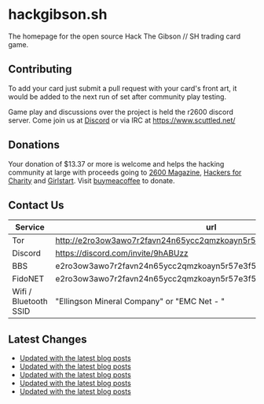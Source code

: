 # hackgibson.sh
The homepage for the open source Hack The Gibson // SH trading card game.


## Contributing

To add your card just submit a pull request with your card's front art, it would be added to the next run of set after community play testing.

Game play and discussions over the project is held the r2600 discord server. Come join us at [Discord](https://discord.com/invite/9hABUzz) or via IRC at https://www.scuttled.net/


## Donations

Your donation of $13.37 or more is welcome and helps the hacking community at large with proceeds going to [2600 Magazine](https://2600.com/), [Hackers for Charity](https://hackersforcharity.org) and [Girlstart](https://girlstart.org).  Visit [buymeacoffee](https://www.buymeacoffee.com/hackgibson.sh) to donate.


## Contact Us

Service | url
-|-
Tor | http://e2ro3ow3awo7r2favn24n65ycc2qmzkoayn5r57e3f56nvjwdcgg32ad.onion
Discord | https://discord.com/invite/9hABUzz
BBS | e2ro3ow3awo7r2favn24n65ycc2qmzkoayn5r57e3f56nvjwdcgg32ad.onion:23
FidoNET | e2ro3ow3awo7r2favn24n65ycc2qmzkoayn5r57e3f56nvjwdcgg32ad.onion:24554
Wifi / Bluetooth SSID | "Ellingson Mineral Company" or "EMC Net - <fidonet address>"

## Latest Changes
<!-- BLOG-POST-LIST:START -->
- [Updated with the latest blog posts](https://github.com/DFW2600/hackgibson.sh/commit/20431dd6c4d9b103f035f5c50ad63a1656927b66)
- [Updated with the latest blog posts](https://github.com/DFW2600/hackgibson.sh/commit/8184550f889e99a52ad491ddf463717d4f01df85)
- [Updated with the latest blog posts](https://github.com/DFW2600/hackgibson.sh/commit/9c8a87a9dafac48e9af77ea67bd839efb52a37f9)
- [Updated with the latest blog posts](https://github.com/DFW2600/hackgibson.sh/commit/5299a4c0e2b2fd390a14f3511a5d4309bb7411a8)
- [Updated with the latest blog posts](https://github.com/DFW2600/hackgibson.sh/commit/007d6b50934aa4822c9765c710053852d1947b82)
<!-- BLOG-POST-LIST:END -->

